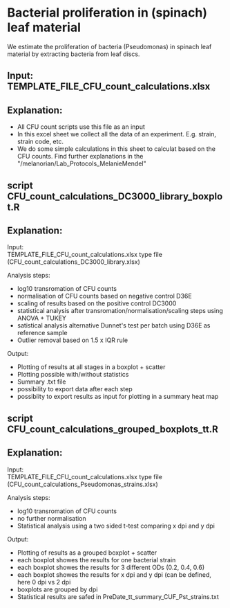 # Bacterial proliferation in (spinach) leaf material

We estimate the proliferation of bacteria (Pseudomonas) in spinach leaf material by extracting bacteria from leaf discs. 

## Input: TEMPLATE_FILE_CFU_count_calculations.xlsx 
## Explanation: 
- All CFU count scripts use this file as an input
- In this excel sheet we collect all the data of an experiment. E.g. strain, strain code, etc. 
- We do some simple calculations in this sheet to calculat based on the CFU counts. Find further explanations in the "/melanorian/Lab_Protocols_MelanieMendel"

## script CFU_count_calculations_DC3000_library_boxplot.R
## Explanation: 
Input:  
TEMPLATE_FILE_CFU_count_calculations.xlsx  type file (CFU_count_calculations_DC3000_library.xlsx)

Analysis steps:
- log10 transromation of CFU counts
- normalisation of CFU counts based on negative control D36E
- scaling of results based on the positive control DC3000
- statistical analysis after transromation/normalisation/scaling steps using ANOVA + TUKEY
- satistical analysis alternative Dunnet's test per batch using D36E as reference sample
- Outlier removal based on 1.5 x IQR rule 

Output:
- Plotting of results at all stages in a boxplot + scatter 
- Plotting possible with/without statistics
- Summary .txt file 
- possibility to export data after each step
- possiblity to export results as input for plotting in a summary heat map

## script CFU_count_calculations_grouped_boxplots_tt.R
## Explanation: 
Input:  
TEMPLATE_FILE_CFU_count_calculations.xlsx  type file (CFU_count_calculations_Pseudomonas_strains.xlsx)

Analysis steps:
- log10 transromation of CFU counts
- no further normalisation
- Statistical analysis using a two sided t-test comparing x dpi and y dpi 

Output:
- Plotting of results as a grouped boxplot + scatter
- each boxplot showes the results for one bacterial strain
- each boxplot showes the results for 3 different ODs (0.2, 0.4, 0.6)
- each boxplot showes the results for x dpi and y dpi (can be defined, here 0 dpi vs 2 dpi
- boxplots are grouped by dpi
- Statistical results are safed in PreDate_tt_summary_CUF_Pst_strains.txt
